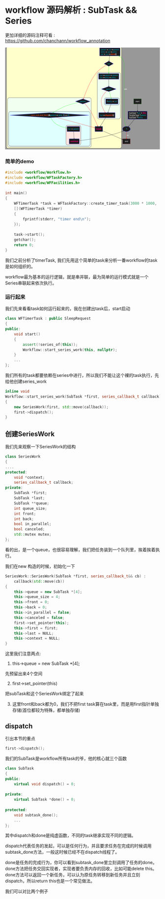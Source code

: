 # workflow 源码解析 : SubTask && Series 

更加详细的源码注释可看 : https://github.com/chanchann/workflow_annotation

![subTask](./pics/subtask.png)

### 简单的demo

```cpp
#include <workflow/Workflow.h>
#include <workflow/WFTaskFactory.h>
#include <workflow/WFFacilities.h>

int main()
{
    WFTimerTask *task = WFTaskFactory::create_timer_task(3000 * 1000,    
    [](WFTimerTask *timer)
    {
        fprintf(stderr, "timer end\n");
    });

    task->start();
    getchar();
    return 0;
}
```

我们之前分析了timerTask, 我们先用这个简单的task来分析一番workflow的task是如何组织的。

workflow最为基本的运行逻辑，就是串并联，最为简单的运行模式就是一个Series串联起来依次执行。

### 运行起来

我们先来看看task如何运行起来的，我在创建出task后，start启动
```cpp
class WFTimerTask : public SleepRequest
{
public:
	void start()
	{
		assert(!series_of(this));
		Workflow::start_series_work(this, nullptr);
	}
    ...
};
```

我们所有的task都要依赖在series中进行，所以我们不能让这个裸的task执行，先给他创建series_work

```cpp
inline void
Workflow::start_series_work(SubTask *first, series_callback_t callback)
{
	new SeriesWork(first, std::move(callback));
	first->dispatch();
}
```

## 创建SeriesWork

我们先来观察一下SeriesWork的结构

```cpp
class SeriesWork
{
....
protected:
	void *context;
	series_callback_t callback;
private:
	SubTask *first;  
	SubTask *last;   
	SubTask **queue;  
	int queue_size;
	int front;
	int back;
	bool in_parallel;
	bool canceled;
	std::mutex mutex;
};
```

看的出，是一个queue，也很容易理解，我们把任务装到一个队列里，挨着挨着执行。

我们在new 构造的时候，初始化一下

```cpp
SeriesWork::SeriesWork(SubTask *first, series_callback_t&& cb) :
	callback(std::move(cb))
{
	this->queue = new SubTask *[4];
	this->queue_size = 4;
	this->front = 0;
	this->back = 0;
	this->in_parallel = false;
	this->canceled = false;
	first->set_pointer(this);
	this->first = first;
	this->last = NULL;
	this->context = NULL;
}
```

这里我们注意两点:

1. this->queue = new SubTask *[4]; 

先预留出来4个空间

2. first->set_pointer(this)

把subTask和这个SeriesWork绑定了起来

3. 这里front和back都为0，我们不把first task算在task里，而是用first指针单独存储(首位都较为特殊，都单独存储)

## dispatch

引出本节的重点

```cpp
first->dispatch();
```

我们的SubTask是workflow所有task的爷，他的核心就三个函数

```cpp
class SubTask
{
public:
	virtual void dispatch() = 0;

private:
	virtual SubTask *done() = 0;

protected:
	void subtask_done();
    ...
};
```

其中dispatch和done是纯虚函数，不同的task继承实现不同的逻辑。

dispatch代表任务的发起，可以是任何行为，并且要求任务在完成的时候调用subtask_done方法，一般这时候已经不在dispatch线程了。

done是任务的完成行为，你可以看到subtask_done里立刻调用了任务的done。done方法把任务交回实现者，实现者要负责内存的回收，比如可能delete this。done方法可以返回一个新任务，可以认为原任务转移到新任务并且立刻dispatch，所以return this也是一个常见做法。

我们可以对比两个例子




